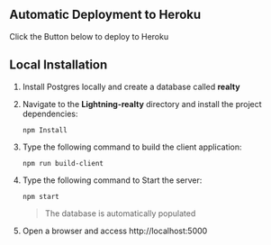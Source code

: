 
## Automatic Deployment to Heroku

Click the Button below to deploy to Heroku


## Local Installation

1. Install Postgres locally and create a database called **realty**

1. Navigate to the **Lightning-realty** directory and install the project dependencies:

    ```npm Install```

1. Type the following command to build the client application:

    ```npm run build-client```
    
1. Type the following command to Start the server:
    
    ```npm start```
    
    > The database is automatically populated
    
1. Open a browser and access http://localhost:5000    
    